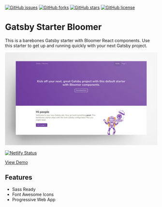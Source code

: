 [![GitHub issues](https://img.shields.io/github/issues/zlutfi/gatsby-starter-bloomer)](https://github.com/zlutfi/gatsby-starter-bloomer/issues)
[![GitHub forks](https://img.shields.io/github/forks/zlutfi/gatsby-starter-bloomer)](https://github.com/zlutfi/gatsby-starter-bloomer/network)
[![GitHub stars](https://img.shields.io/github/stars/zlutfi/gatsby-starter-bloomer)](https://github.com/zlutfi/gatsby-starter-bloomer/stargazers)
[![GitHub license](https://img.shields.io/github/license/zlutfi/gatsby-starter-bloomer)](https://github.com/zlutfi/gatsby-starter-bloomer/blob/master/LICENSE)

# Gatsby Starter Bloomer

This is a barebones Gatsby starter with Bloomer React components. Use this starter to get up and running quickly with your next Gatsby project.

![Screenshot](screenshot.jpg)

[![Netlify Status](https://api.netlify.com/api/v1/badges/7dc709f5-b670-4bf1-95b7-375e721b4c01/deploy-status)](https://app.netlify.com/sites/gatsby-starter-bloomer-db0aaf/deploys)

[View Demo](https://gatsby-starter-bloomer-db0aaf.netlify.com/)

## Features

- Sass Ready
- Font Awesome Icons
- Progressive Web App
